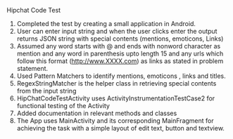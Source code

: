 Hipchat Code Test

1) Completed the test by creating a small application in Android.
2) User can enter input string and when the user clicks enter the output returns JSON string with
special contents (mentions, emoticons, Links)
3) Assumed any word starts with @  and ends with nonword character as mention and any word in parenthesis
upto length 15 and any urls which follow this format (http://www.XXXX.com) as links
as stated in problem statement.
4) Used Pattern Matchers to identify mentions, emoticons , links and titles.
5) RegexStringMatcher is the helper class in retrieving special contents from the input string
6) HipChatCodeTestActivity uses ActivityInstrumentationTestCase2 for functional testing of the Activity
7) Added documentation in relevant methods and classes
8) The App uses MainActivity and its corresponding MainFragment for achieving the task with a simple
layout of edit text, button and textview.
